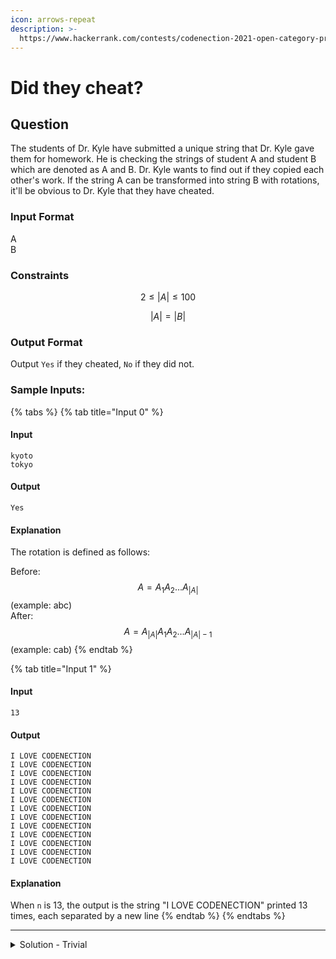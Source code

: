```yaml
---
icon: arrows-repeat
description: >-
  https://www.hackerrank.com/contests/codenection-2021-open-category-preliminary/challenges/did-they-cheat
---
```


# Did they cheat?

## Question

The students of Dr. Kyle have submitted a unique string that Dr. Kyle gave them for homework. He is checking the strings of student A and student B which are denoted as A and B. Dr. Kyle wants to find out if they copied each other's work. If the string A can be transformed into string B with rotations, it'll be obvious to Dr. Kyle that they have cheated.

### Input Format

A\
B

### Constraints

$$
2 \le |A| \le 100
$$

$$
|A| = |B|
$$

### Output Format

Output `Yes` if they cheated, `No` if they did not.

### Sample Inputs:

{% tabs %}
{% tab title="Input 0" %}
#### Input

```
kyoto
tokyo
```

#### Output

```
Yes
```

#### Explanation

The rotation is defined as follows:

Before: $$A=A_1A_2...A_{|A|}$$ (example: abc)\
After: $$A=A_{|A|}A_1A_2...A_{|A|-1}$$ (example: cab)
{% endtab %}

{% tab title="Input 1" %}
#### Input

```
13
```

#### Output

```
I LOVE CODENECTION
I LOVE CODENECTION
I LOVE CODENECTION
I LOVE CODENECTION
I LOVE CODENECTION
I LOVE CODENECTION
I LOVE CODENECTION
I LOVE CODENECTION
I LOVE CODENECTION
I LOVE CODENECTION
I LOVE CODENECTION
I LOVE CODENECTION
I LOVE CODENECTION
```

#### Explanation

When `n` is 13, the output is the string "I LOVE CODENECTION" printed 13 times, each separated by a new line
{% endtab %}
{% endtabs %}

***

<details>

<summary>Solution - Trivial</summary>

This is trivial, all you need is to add text1 twice, with simple if the text2 is in text1.

```python
word1 = input()
word2 = input()

if word2 in (word1 + word1):
    print("Yes")
else:
    print("No")
```

</details>
